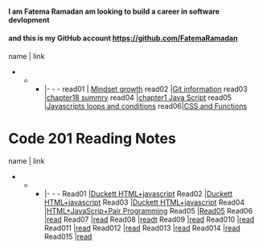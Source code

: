 

#### I am Fatema Ramadan am looking to build a career in software devlopment 
#### and this is my GitHub account https://github.com/FatemaRamadan 

name | link 
- - - |- - - 
read01 | [Mindset growth](https://fatemaramadan.github.io/reading-notes/102/read01)
read02 |[Git information](https://fatemaramadan.github.io/reading-notes/102/read02)
read03 |[chapter18 summry](https://fatemaramadan.github.io/reading-notes/102/read03)
read04 |[chapter1 Java Script](https://fatemaramadan.github.io/reading-notes/102/read04)
read05 |[Javascripts loops and conditions](https://fatemaramadan.github.io/reading-notes/102/read05.md)
read06|[CSS and Functions](https://fatemaramadan.github.io/reading-notes/102/read06)

# Code 201 Reading Notes

name | link 
- - - |- - - 
Read01 |[Duckett HTML+javascript](https://fatemaramadan.github.io/reading-notes/201/read1.md)
Read02 |[Duckett HTML+javascript](https://fatemaramadan.github.io/reading-notes/201/read02.md)
Read03 |[Duckett HTML+javascript](https://fatemaramadan.github.io/reading-notes/201/read03.md)
Read04 |[HTML+JavaScrip+Pair Programming](https://fatemaramadan.github.io/reading-notes/201/read04.md)
Read05 |[Read05](201/read05.md)
Read06 |[read](https://fatemaramadan.github.io/reading-notes/201/read06.md)
Read07 |[read](https://fatemaramadan.github.io/reading-notes/201/read07.md)
Read08 |[readt](https://fatemaramadan.github.io/reading-notes/201/read08.md)
Read09 |[read](https://fatemaramadan.github.io/reading-notes/201/read09.md)
Read010 |[read](https://fatemaramadan.github.io/reading-notes/201/read10.md)
Read011 |[read](https://fatemaramadan.github.io/reading-notes/201/read11.md)
Read012 |[read](https://fatemaramadan.github.io/reading-notes/201/read12.md)
Read013 |[read](https://fatemaramadan.github.io/reading-notes/201/read13.md)
Read014 |[read](https://fatemaramadan.github.io/reading-notes/201/read14.md)
Read015 |[read](https://fatemaramadan.github.io/reading-notes/201/read15.md)
